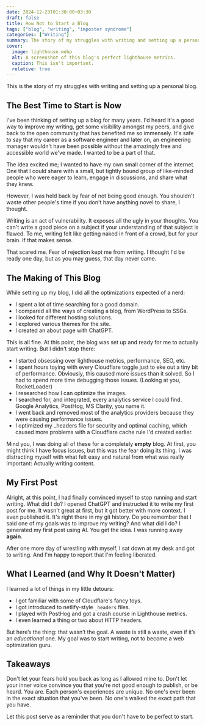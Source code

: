 ```yaml
---
date: 2024-12-23T01:30:00+03:30
draft: false
title: How Not to Start a Blog
tags: ["blog", "writing", "imposter syndrome"]
categories: ["Writing"]
summary: The story of my struggles with writing and setting up a personal blog.
cover:
  image: lighthouse.webp
  alt: A screenshot of this blog's perfect lighthouse metrics.
  caption: This isn't important.
  relative: true
---
```


This is the story of my struggles with writing and setting up a personal blog.

## The Best Time to Start is Now

I've been thinking of setting up a blog for many years. I'd heard it's a good way to improve my writing, get some visibility amongst my peers, and give back to the open community that has benefited me so immensely.
It's safe to say that my career as a software engineer and later on, an engineering manager wouldn't have been possible without the amazingly free and accessible world we've made. I wanted to be a part of that.

The idea excited me; I wanted to have my own small corner of the internet. One that I could share with a small, but tightly bound group of like-minded people who were eager to learn, engage in discussions, and share what they knew.

However, I was held back by fear of not being good enough. You shouldn't waste other people's time if you don't have anything novel to share, I thought.

Writing is an act of vulnerability. It exposes all the ugly in your thoughts. You can't write a good piece on a subject if your understanding of that subject is flawed. To me, writing felt like getting naked in front of a crowd, but for your brain. If that makes sense.

That scared me. Fear of rejection kept me from writing. I thought I'd be ready one day, but as you may guess, that day never came.

## The Making of This Blog

While setting up my blog, I did all the optimizations expected of a nerd:

- I spent a lot of time searching for a good domain.
- I compared all the ways of creating a blog, from WordPress to SSGs.
- I looked for different hosting solutions.
- I explored various themes for the site.
- I created an about page with ChatGPT.

This is all fine. At this point, the blog was set up and ready for me to actually start writing. But I didn't stop there:

- I started obsessing over lighthouse metrics, performance, SEO, etc.
- I spent hours toying with every Cloudflare toggle just to eke out a tiny bit of performance. Obviously, this caused more issues than it solved. So I had to spend more time debugging those issues. (Looking at you, RocketLoader)
- I researched how I can optimize the images.
- I searched for, and integrated, every analytics service I could find. Google Analytics, PostHog, MS Clarity, you name it.
- I went back and removed most of the analytics providers because they were causing performance issues.
- I optimized my _headers file for security and optimal caching, which caused more problems with a Cloudflare cache rule I'd created earlier.

Mind you, I was doing all of these for a completely **empty** blog. At first, you might think I have focus issues, but this was the fear doing its thing. I was distracting myself with what felt easy and natural from what was really important: Actually writing content.

## My First Post

Alright, at this point, I had finally convinced myself to stop running and start writing. What did I do? I opened ChatGPT and instructed it to write my first post for me. It wasn't great at first, but it got better with more context. I even published it. It's right there in my git history.
Do you remember that I said one of my goals was to improve my writing? And what did I do? I generated my first post using AI. You get the idea. I was running away **again**.

After one more day of wrestling with myself, I sat down at my desk and got to writing. And I'm happy to report that I'm feeling liberated.

## What I Learned (and Why It Doesn't Matter)

I learned a lot of things in my little detours:

- I got familiar with some of Cloudflare's fancy toys.
- I got introduced to netlify-style `_headers` files.
- I played with PostHog and got a crash course in Lighthouse metrics.
- I even learned a thing or two about HTTP headers.

But here’s the thing: that wasn’t the goal. A waste is still a waste, even if it’s an _educational_ one. My goal was to start writing, not to become a web optimization guru.

## Takeaways

Don't let your fears hold you back as long as I allowed mine to. Don't let your inner voice convince you that you're not good enough to publish, or be heard. You are. Each person's experiences are unique. No one's ever been in the exact situation that you've been. No one's walked the exact path that you have.

Let this post serve as a reminder that you don't have to be perfect to start.
